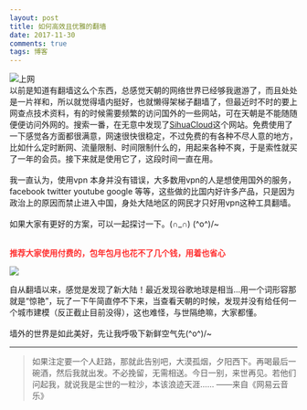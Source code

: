```yaml
---
layout: post
title: 如何高效且优雅的翻墙
date: 2017-11-30
comments: true 
tags: 博客  
---
```





![上网][1]
<br>
  以前是知道有翻墙这么个东西，总感觉天朝的网络世界已经够我遨游了，而且处处是一片祥和，所以就觉得墙内挺好，也就懒得架梯子翻墙了，但最近时不时的要上网查点技术资料，有的时候需要频繁的访问国外的一些网站，可在天朝是不能随随便便访问外网的。搜索一番，在无意中发现了[SihuaCloud][5]这个网站。免费使用了一下感觉各方面都很满意，网速很快很稳定，不过免费的有各种不尽人意的地方，比如什么定时断网、流量限制、时间限制什么的，用起来各种不爽，于是索性就买了一年的会员。接下来就是使用它了，这段时间一直在用。        
<br>
  我一直认为，使用vpn 本身并没有错误，大多数用vpn的人是想使用国外的服务，facebook twitter youtube google 等等，这些做的比国内好许多产品，只是因为政治上的原因而禁止进入中国，身处大陆地区的网民才只好用vpn这种工具翻墙。         
<br>
  如果大家有更好的方案，可以一起探讨一下。(∩_∩) (^o^)/~            
<br>
  
<p style="color: #FF2D2D">
<strong>推荐大家使用付费的，包年包月也花不了几个钱，用着也省心</strong></p>     

<!--| VPN服务商| 特点   |  月/价格  |官方网站  |
| :---:  | :----:  | :---:  | :---:  |
| Loco加速器   |  快速、稳定，支持所有设备，随时随地使用 |  ¥15  |  [点此进入][4]     |
| 流星加速器    |    无限流量，国内外节点，全部地域可用    |  ¥20 |  [点此进入][5]     |
| 赤兔加速器    |    一群有理想、无节操的青年们的诚意之作    |  ¥20 |  [点此进入][6]     |
| 豆荚VPN    |    轻便、客户端体积小，不与其他进程抢占CPU使用率 |  ¥20 |  [点此进入][7]     |
| 灰熊加速器    |    新用户注册即送1G 高速流量，不限带宽连接服务器    |  ¥20 |  [点此进入][8]     |
| 泰坦加速器    |  免费试用、多平台支持、快速稳定、数据加密 |  ¥25 |  [点此进入][9]     |
| GreenVPN    |  老牌VPN、快速、稳定的网络优化服务、售后很好 |  ¥18 |  [点此进入][10]     |
| 天行VPN    |  老牌VPN、提供世界各地VPN代理服务器，低延时、高稳定性 |  ¥20 |  [点此进入][11]     |-->


<a href="https://vip.member.biwcloud.com/aff.php?aff=6"><img style="border: 0px" src="http://omjh2j5h3.bkt.clouddn.com/image/Google%20earth.png"/></a>        


  自从翻墙以来，感觉是发现了新大陆！最近发现谷歌地球是相当...用一个词形容那就是“惊艳”，玩了一下午简直停不下来，当查看天朝的时候，发现并没有给任何一个城市建模（反正截止目前没得），这也难怪，与世隔绝嘛，大家都懂。           
<br>
  墙外的世界是如此美好，先让我呼吸下新鲜空气先\(^o^)/~             

----------
> 如果注定要一个人赶路，那就此告别吧，大漠孤烟，夕阳西下。再喝最后一碗酒，然后我就出发。不必挽留，无需相送。今日一别，来世再见。若他们问起我，就说我是尘世的一粒沙，本该浪迹天涯……
——来自《网易云音乐》


<br>

  [1]: http://omjh2j5h3.bkt.clouddn.com/image/%E7%A7%91%E5%AD%A6%E4%B8%8A%E7%BD%91.png
 
  [4]: https://i.sihua.me/?u=9831
  [5]: https://vip.member.biwcloud.com/aff.php?aff=6
  [6]: http://cht.li/nlb75
  [7]: http://doujia.gs/4umn9
  [8]: http://g46.net/qyjqq
  [9]: http://42v.net/ymree
  [10]: http://gjsq.me/30438734
  [11]: http://go.tianxingvpn.top/?r=28008
  [12]: http://omjh2j5h3.bkt.clouddn.com/image/Google%20earth.png
